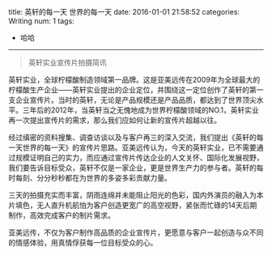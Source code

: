 title: 英轩的每一天 世界的每一天
date: 2016-01-01 21:58:52
categories: Writing
num: 1
tags:
 - 哈哈
---

> 英轩实业宣传片拍摄简讯

英轩实业，全球柠檬酸制造领域第一品牌。这是亚美远传在2009年为全球最大的柠檬酸生产企业——英轩实业提出的企业定位，并围绕这一定位创作了英轩的第一支企业宣传片。当时的英轩，无论是产品规模还是产品品质，都达到了世界顶尖水平。三年后的2012年，当英轩当之无愧地成为世界柠檬酸领域的NO.1，英轩实业再一次提出宣传片的需求，那么我们应如何让新的宣传片超越以往。

经过缜密的资料搜集、调查访谈以及与客户再三的深入交流，我们提出《英轩的每一天世界的每一天》的宣传片思路。亚美远传认为，今天的英轩实业，已不需要通过规模证明自己的实力，而应通过宣传片传达企业的人文关怀、国际化发展视野，我们要告诉目标受众，英轩不仅是一家企业，更是世界生产力的参与者。英轩的每时每刻、分分秒秒都在为世界的多姿多彩贡献力量。

三天的拍摄充实而丰富，阴雨连绵并未能阻止阳光的色彩，国内外演员的融入为本片填色，无人直升机航怕为客户创造更宽广的高空视野，紧张而忙碌的14天后期制作，高效完成客户的制片需求。

亚美远传，不仅为客户制作高品质的企业宣传片，更愿意与客户一起创造与众不同的情感体验，用真情俘获每一位目标受众的心。
